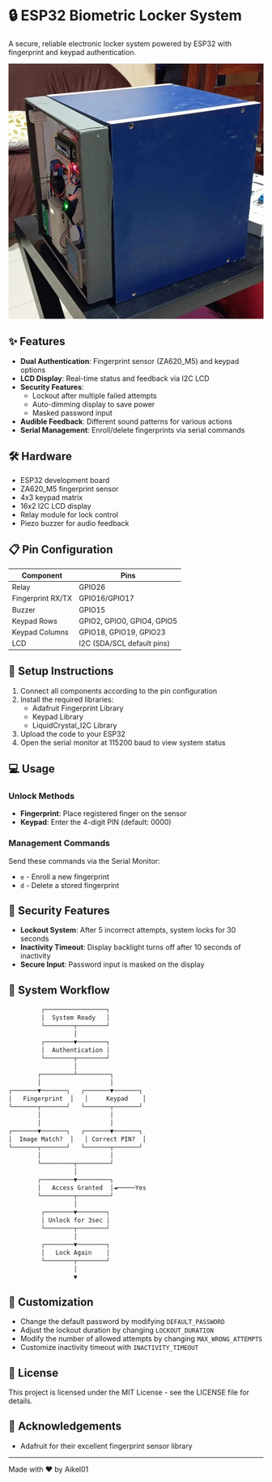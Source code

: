 # 🔒 ESP32 Biometric Locker System

A secure, reliable electronic locker system powered by ESP32 with fingerprint and keypad authentication.

![Locker System](https://raw.githubusercontent.com/AikeL01/ESP32-Fingerprint-Keypad-Locker/refs/heads/main/images/preview.png)

## ✨ Features

- **Dual Authentication**: Fingerprint sensor (ZA620_M5) and keypad options
- **LCD Display**: Real-time status and feedback via I2C LCD
- **Security Features**: 
  - Lockout after multiple failed attempts
  - Auto-dimming display to save power
  - Masked password input
- **Audible Feedback**: Different sound patterns for various actions
- **Serial Management**: Enroll/delete fingerprints via serial commands

## 🛠️ Hardware

- ESP32 development board
- ZA620_M5 fingerprint sensor
- 4x3 keypad matrix
- 16x2 I2C LCD display
- Relay module for lock control
- Piezo buzzer for audio feedback

## 📋 Pin Configuration

| Component | Pins |
|-----------|------|
| Relay | GPIO26 |
| Fingerprint RX/TX | GPIO16/GPIO17 |
| Buzzer | GPIO15 |
| Keypad Rows | GPIO2, GPIO0, GPIO4, GPIO5 |
| Keypad Columns | GPIO18, GPIO19, GPIO23 |
| LCD | I2C (SDA/SCL default pins) |

## 🚀 Setup Instructions

1. Connect all components according to the pin configuration
2. Install the required libraries:
   - Adafruit Fingerprint Library
   - Keypad Library
   - LiquidCrystal_I2C Library
3. Upload the code to your ESP32
4. Open the serial monitor at 115200 baud to view system status

## 💻 Usage

### Unlock Methods

- **Fingerprint**: Place registered finger on the sensor
- **Keypad**: Enter the 4-digit PIN (default: 0000)

### Management Commands

Send these commands via the Serial Monitor:

- `e` - Enroll a new fingerprint
- `d` - Delete a stored fingerprint

## 🔐 Security Features

- **Lockout System**: After 5 incorrect attempts, system locks for 30 seconds
- **Inactivity Timeout**: Display backlight turns off after 10 seconds of inactivity
- **Secure Input**: Password input is masked on the display

## 🧩 System Workflow

```
         ┌─────────────────┐
         │  System Ready   │
         └────────┬────────┘
                  │
         ┌────────▼────────┐
         │  Authentication │
         └────────┬────────┘
                  │
        ┌─────────┴─────────┐
        │                   │
┌───────▼───────┐   ┌───────▼───────┐
│   Fingerprint  │   │     Keypad    │
└───────┬───────┘   └───────┬───────┘
        │                   │
        │                   │
┌───────▼───────┐   ┌───────▼───────┐
│  Image Match?  │   │ Correct PIN?  │
└───────┬───────┘   └───────┬───────┘
        │                   │
        └─────────┬─────────┘
                  │
        ┌─────────▼─────────┐
        │   Access Granted  │◄─────Yes
        └─────────┬─────────┘
                  │
         ┌────────▼────────┐
         │ Unlock for 3sec │
         └────────┬────────┘
                  │
         ┌────────▼────────┐
         │   Lock Again    │
         └────────┬────────┘
                  │
                  ▼
```

## 📝 Customization

- Change the default password by modifying `DEFAULT_PASSWORD`
- Adjust the lockout duration by changing `LOCKOUT_DURATION`
- Modify the number of allowed attempts by changing `MAX_WRONG_ATTEMPTS`
- Customize inactivity timeout with `INACTIVITY_TIMEOUT`

## 📜 License

This project is licensed under the MIT License - see the LICENSE file for details.

## 🙏 Acknowledgements

- Adafruit for their excellent fingerprint sensor library

---

Made with ❤️ by Aikel01

